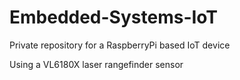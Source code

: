 # Embedded-Systems-IoT
Private repository for a RaspberryPi based IoT device 

Using a VL6180X laser rangefinder sensor
